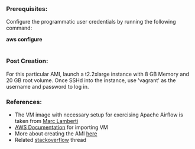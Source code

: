<h3>Prerequisites:</h3>
<p>Configure the programmatic user credentials by running the following command:</p>
<b>aws configure</b>
<br>
<br>
<h3>Post Creation:</h3>
<p>For this particular AMI, launch a t2.2xlarge instance with 8 GB Memory and 20 GB root volume. Once SSHd into the instance, use 'vagrant' as the username and password to log in.</p>
<h3>References:</h3>
<ul>
<li>The VM image with necessary setup for exercising Apache Airflow is taken from <a href="https://marclamberti.com/courses/the-complete-hands-on-course-to-master-apache-airflow/">Marc Lamberti</a></li>
<li><a href="https://aws.amazon.com/ec2/vm-import/">AWS Documentation</a> for importing VM</li>
<li>More about creating the AMI <a href="https://docs.aws.amazon.com/vm-import/latest/userguide/vmimport-image-import.html">here</a></li>
<li>Related <a href="https://stackoverflow.com/questions/7601853/can-virtualbox-be-executed-under-amazon-ec2-instance">stackoverflow</a> thread</li>
</ul>
